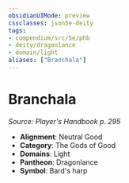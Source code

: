 ```yaml
---
obsidianUIMode: preview
cssclasses: json5e-deity
tags:
- compendium/src/5e/phb
- deity/dragonlance
- domain/light
aliases: ["Branchala"]
---
```

# Branchala
*Source: Player's Handbook p. 295* 

- **Alignment**: Neutral Good
- **Category**: The Gods of Good
- **Domains**: Light
- **Pantheon**: Dragonlance
- **Symbol**: Bard's harp